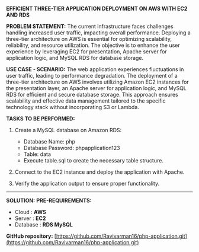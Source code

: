 **EFFICIENT THREE-TIER APPLICATION DEPLOYMENT ON AWS WITH EC2 AND RDS**

**PROBLEM STATEMENT:**
The current infrastructure faces challenges handling increased user traffic, impacting overall performance. Deploying a three-tier architecture on AWS is essential for optimizing scalability, reliability, and resource utilization. The objective is to enhance the user experience by leveraging EC2 for presentation, Apache server for application logic, and MySQL RDS for database storage.

**USE CASE - SCENARIO:**
The web application experiences fluctuations in user traffic, leading to performance degradation. The deployment of a three-tier architecture on AWS involves utilizing Amazon EC2 instances for the presentation layer, an Apache server for application logic, and MySQL RDS for efficient and secure database storage. This approach ensures scalability and effective data management tailored to the specific technology stack without incorporating S3 or Lambda.

**TASKS TO BE PERFORMED:**
1. Create a MySQL database on Amazon RDS:
   - Database Name: php
   - Database Password: phpapplication123
   - Table: data
   - Execute table.sql to create the necessary table structure.

2. Connect to the EC2 instance and deploy the application with Apache.
3. Verify the application output to ensure proper functionality.

---


**SOLUTION:**
**PRE-REQUIREMENTS:**
- Cloud           : **AWS**
- Server          : **EC2**
- Database        : **RDS MySQL**

**GitHub repository:** [https://github.com/Ravivarman16/php-application.git](https://github.com/Ravivarman16/php-application.git)
